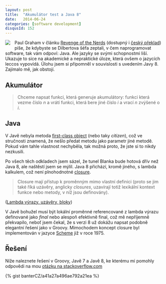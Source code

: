 ```yaml
---
layout: post
title:  "Akumulátor test a Java 8"
date:   2014-06-24
categories: [software development]
disqusId: 152
---
```

<div style="float: left; margin: 0 1em 1em 0; text-align: center;"><a href="http://openclipart.org/detail/13230/lambda-by-anonymous"><img src="https://openclipart.org/image/149px/svg_to_png/13230/Anonymous_lambda.png" /></a></div>Paul Graham v článku <a href="http://www.paulgraham.com/icad.html">Revenge of the Nerds</a> (dostupný i <a href="http://web.archive.org/web/20031020133431/http://otaflegr.com/preklady/PomstaNerdu.html">český překlad</a>) píše, že kdybyste se Dilbertova šéfa zeptali, v čem naprogramovat software, tak vám odpoví: Java. Ale jazyky se svými schopnostmi liší. Ukazuje to sice na akademické a nepraktické úloze, která ovšem o jazycích leccos vypovídá. Úlohu jsem si připomněl v souvislosti s uvedením Javy 8. Zajímalo mě, jak obstojí.
<div style="clear: both"></div>
<!--more-->

Akumulátor
------

<blockquote>Chceme napsat funkci, která generuje akumulátory: funkci která vezme číslo <em>n</em> a vrátí funkci, která bere jiné číslo <em>i</em> a vrací <em>n</em> zvýšené o <em>i</em>.</blockquote>

Java
------

V Javě nebyla metoda <a href="http://en.wikipedia.org/wiki/First-class_citizen">first-class object</a> (nebo taky <em>citizen</em>), což ve stručnosti znamená, že nešlo předat metodu jako parametr jiné metodě. Pokud vám tahle vlastnost nechyběla, tak možná proto, že jste si to nikdy nezkusili.

Po všech těch odkladech jsem sázel, že tunel Blanka bude hotová dřív než Java&nbsp;8, ale naštěstí jsem se mýlil. Java&nbsp;8 přichází, kromě jiného, s lambda kalkulem, což není plnohodnotné <a href="http://en.wikipedia.org/wiki/Closure_(computer_programming)">closure</a>.

<blockquote>Closure mají přístup k proměnným mimo vlastní definici (proto se jim také říká uzávěry, anglicky <em>closures</em>, uzavírají totiž lexikální kontext funkce nebo metody, v níž jsou definovány).</blockquote> (<a href="http://babel.blog.root.cz/2011/07/20/lamba-vyrazy-uzavery-bloky/">Lambda výrazy, uzávěry, bloky</a>)

V Javě bohužel musí být lokální proměnné referencované z lambda výrazu definované jako <em>final</em> nebo alespoň efektivně final, což mě nepříjemně překvapilo, neboť jsem čekal, že s verzi 8 už dokážu napsat podobně elegantní řešení jako v Groovy. Mimochodem koncept closure byl implementován v jazyce <a href="http://en.wikipedia.org/wiki/Scheme_(programming_language)">Scheme</a> již v roce 1975.

Řešení
------

Níže naleznete řešení v Groovy, Javě 7 a Javě 8, ke kterému mi pomohly odpovědi na mou <a href="http://stackoverflow.com/questions/24082945/accumulator-test-java-8">otázku na stackoverflow.com</a>

{% gist banterCZ/a41a27a496ae792a21ea %}
